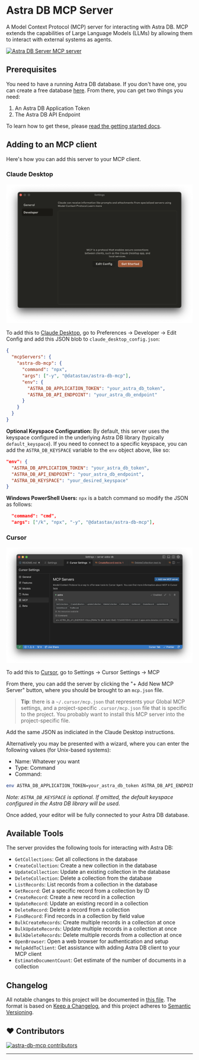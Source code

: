 # Astra DB MCP Server

A Model Context Protocol (MCP) server for interacting with Astra DB. MCP extends the capabilities of Large Language Models (LLMs) by allowing them to interact with external systems as agents.

<a href="https://glama.ai/mcp/servers/tigix0yf4b">
  <img width="380" height="200" src="https://glama.ai/mcp/servers/tigix0yf4b/badge" alt="Astra DB Server MCP server" />
</a>

## Prerequisites

You need to have a running Astra DB database. If you don't have one, you can create a free database [here](https://astra.datastax.com/register). From there, you can get two things you need:

1. An Astra DB Application Token
2. The Astra DB API Endpoint

To learn how to get these, please [read the getting started docs](https://docs.datastax.com/en/astra-db-serverless/api-reference/dataapiclient.html#set-environment-variables).

## Adding to an MCP client

Here's how you can add this server to your MCP client.

### Claude Desktop

![Claude Desktop](https://github.com/datastax/astra-db-mcp/raw/main/docs/img/claude-settings.png)

To add this to [Claude Desktop](https://claude.ai/download), go to Preferences -> Developer -> Edit Config and add this JSON blob to `claude_desktop_config.json`:

```json
{
  "mcpServers": {
    "astra-db-mcp": {
      "command": "npx",
      "args": ["-y", "@datastax/astra-db-mcp"],
      "env": {
        "ASTRA_DB_APPLICATION_TOKEN": "your_astra_db_token",
        "ASTRA_DB_API_ENDPOINT": "your_astra_db_endpoint"
      }
    }
  }
}
```

**Optional Keyspace Configuration:**
By default, this server uses the keyspace configured in the underlying Astra DB library (typically `default_keyspace`). If you need to connect to a specific keyspace, you can add the `ASTRA_DB_KEYSPACE` variable to the `env` object above, like so:

```json
"env": {
  "ASTRA_DB_APPLICATION_TOKEN": "your_astra_db_token",
  "ASTRA_DB_API_ENDPOINT": "your_astra_db_endpoint",
  "ASTRA_DB_KEYSPACE": "your_desired_keyspace"
}
```

**Windows PowerShell Users:**
`npx` is a batch command so modify the JSON as follows:

```json
  "command": "cmd",
  "args": ["/k", "npx", "-y", "@datastax/astra-db-mcp"],
```

### Cursor

![Cursor](https://github.com/datastax/astra-db-mcp/raw/main/docs/img/cursor-settings.png)

To add this to [Cursor](https://www.cursor.com/), go to Settings -> Cursor Settings -> MCP

From there, you can add the server by clicking the "+ Add New MCP Server" button, where you should be brought to an `mcp.json` file.

> **Tip**: there is a `~/.cursor/mcp.json` that represents your Global MCP settings, and a project-specific `.cursor/mcp.json` file
> that is specific to the project. You probably want to install this MCP server into the project-specific file.

Add the same JSON as indiciated in the Claude Desktop instructions.

Alternatively you may be presented with a wizard, where you can enter the following values (for Unix-based systems):

- Name: Whatever you want
- Type: Command
- Command:

```sh
env ASTRA_DB_APPLICATION_TOKEN=your_astra_db_token ASTRA_DB_API_ENDPOINT=your_astra_db_endpoint npx -y @datastax/astra-db-mcp
```

*Note: `ASTRA_DB_KEYSPACE` is optional. If omitted, the default keyspace configured in the Astra DB library will be used.*

Once added, your editor will be fully connected to your Astra DB database.

## Available Tools

The server provides the following tools for interacting with Astra DB:

- `GetCollections`: Get all collections in the database
- `CreateCollection`: Create a new collection in the database
- `UpdateCollection`: Update an existing collection in the database
- `DeleteCollection`: Delete a collection from the database
- `ListRecords`: List records from a collection in the database
- `GetRecord`: Get a specific record from a collection by ID
- `CreateRecord`: Create a new record in a collection
- `UpdateRecord`: Update an existing record in a collection
- `DeleteRecord`: Delete a record from a collection
- `FindRecord`: Find records in a collection by field value
- `BulkCreateRecords`: Create multiple records in a collection at once
- `BulkUpdateRecords`: Update multiple records in a collection at once
- `BulkDeleteRecords`: Delete multiple records from a collection at once
- `OpenBrowser`: Open a web browser for authentication and setup
- `HelpAddToClient`: Get assistance with adding Astra DB client to your MCP client
- `EstimateDocumentCount`: Get estimate of the number of documents in a collection

## Changelog
All notable changes to this project will be documented in [this file](./CHANGELOG.md).
The format is based on [Keep a Changelog](https://keepachangelog.com), and this project adheres to [Semantic Versioning](https://semver.org/spec/v2.0.0.html).

## ❤️ Contributors

[![astra-db-mcp contributors](https://contrib.rocks/image?repo=datastax/astra-db-mcp)](https://github.com/datastax/astra-db-mcp/graphs/contributors)

---